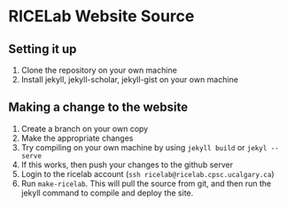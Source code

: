 # RICELab Website Source

## Setting it up
1. Clone the repository on your own machine
2. Install jekyll, jekyll-scholar, jekyll-gist on your own machine

## Making a change to the website
1. Create a branch on your own copy
2. Make the appropriate changes
3. Try compiling on your own machine by using `jekyll build` or `jekyl --serve`
4. If this works, then push your changes to the github server
5. Login to the ricelab account (`ssh ricelab@ricelab.cpsc.ucalgary.ca`)
6. Run `make-ricelab`. This will pull the source from git, and then run the jekyll command to compile and deploy the site.
